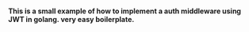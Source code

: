 #### This is a small example of how to implement a auth middleware using JWT in golang. very easy boilerplate.
